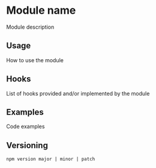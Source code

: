 # Module name

Module description

## Usage

How to use the module

## Hooks

List of hooks provided and/or implemented by the module

## Examples

Code examples

## Versioning

```
npm version major | minor | patch
```